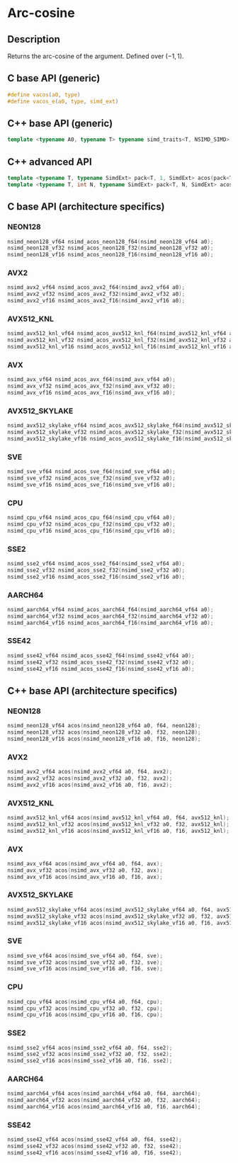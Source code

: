 <!--

Copyright (c) 2019 Agenium Scale

Permission is hereby granted, free of charge, to any person obtaining a copy
of this software and associated documentation files (the "Software"), to deal
in the Software without restriction, including without limitation the rights
to use, copy, modify, merge, publish, distribute, sublicense, and/or sell
copies of the Software, and to permit persons to whom the Software is
furnished to do so, subject to the following conditions:

The above copyright notice and this permission notice shall be included in all
copies or substantial portions of the Software.

THE SOFTWARE IS PROVIDED "AS IS", WITHOUT WARRANTY OF ANY KIND, EXPRESS OR
IMPLIED, INCLUDING BUT NOT LIMITED TO THE WARRANTIES OF MERCHANTABILITY,
FITNESS FOR A PARTICULAR PURPOSE AND NONINFRINGEMENT. IN NO EVENT SHALL THE
AUTHORS OR COPYRIGHT HOLDERS BE LIABLE FOR ANY CLAIM, DAMAGES OR OTHER
LIABILITY, WHETHER IN AN ACTION OF CONTRACT, TORT OR OTHERWISE, ARISING FROM,
OUT OF OR IN CONNECTION WITH THE SOFTWARE OR THE USE OR OTHER DEALINGS IN THE
SOFTWARE.

-->

# Arc-cosine

## Description

Returns the arc-cosine of the argument. Defined over $(-1, 1)$.

## C base API (generic)

```c
#define vacos(a0, type)
#define vacos_e(a0, type, simd_ext)
```

## C++ base API (generic)

```c++
template <typename A0, typename T> typename simd_traits<T, NSIMD_SIMD>::simd_vector acos(A0 a0, T);
```

## C++ advanced API

```c++
template <typename T, typename SimdExt> pack<T, 1, SimdExt> acos(pack<T, 1, SimdExt> const& a0);
template <typename T, int N, typename SimdExt> pack<T, N, SimdExt> acos(pack<T, N, SimdExt> const& a0);
```

## C base API (architecture specifics)

### NEON128

```c
nsimd_neon128_vf64 nsimd_acos_neon128_f64(nsimd_neon128_vf64 a0);
nsimd_neon128_vf32 nsimd_acos_neon128_f32(nsimd_neon128_vf32 a0);
nsimd_neon128_vf16 nsimd_acos_neon128_f16(nsimd_neon128_vf16 a0);
```

### AVX2

```c
nsimd_avx2_vf64 nsimd_acos_avx2_f64(nsimd_avx2_vf64 a0);
nsimd_avx2_vf32 nsimd_acos_avx2_f32(nsimd_avx2_vf32 a0);
nsimd_avx2_vf16 nsimd_acos_avx2_f16(nsimd_avx2_vf16 a0);
```

### AVX512_KNL

```c
nsimd_avx512_knl_vf64 nsimd_acos_avx512_knl_f64(nsimd_avx512_knl_vf64 a0);
nsimd_avx512_knl_vf32 nsimd_acos_avx512_knl_f32(nsimd_avx512_knl_vf32 a0);
nsimd_avx512_knl_vf16 nsimd_acos_avx512_knl_f16(nsimd_avx512_knl_vf16 a0);
```

### AVX

```c
nsimd_avx_vf64 nsimd_acos_avx_f64(nsimd_avx_vf64 a0);
nsimd_avx_vf32 nsimd_acos_avx_f32(nsimd_avx_vf32 a0);
nsimd_avx_vf16 nsimd_acos_avx_f16(nsimd_avx_vf16 a0);
```

### AVX512_SKYLAKE

```c
nsimd_avx512_skylake_vf64 nsimd_acos_avx512_skylake_f64(nsimd_avx512_skylake_vf64 a0);
nsimd_avx512_skylake_vf32 nsimd_acos_avx512_skylake_f32(nsimd_avx512_skylake_vf32 a0);
nsimd_avx512_skylake_vf16 nsimd_acos_avx512_skylake_f16(nsimd_avx512_skylake_vf16 a0);
```

### SVE

```c
nsimd_sve_vf64 nsimd_acos_sve_f64(nsimd_sve_vf64 a0);
nsimd_sve_vf32 nsimd_acos_sve_f32(nsimd_sve_vf32 a0);
nsimd_sve_vf16 nsimd_acos_sve_f16(nsimd_sve_vf16 a0);
```

### CPU

```c
nsimd_cpu_vf64 nsimd_acos_cpu_f64(nsimd_cpu_vf64 a0);
nsimd_cpu_vf32 nsimd_acos_cpu_f32(nsimd_cpu_vf32 a0);
nsimd_cpu_vf16 nsimd_acos_cpu_f16(nsimd_cpu_vf16 a0);
```

### SSE2

```c
nsimd_sse2_vf64 nsimd_acos_sse2_f64(nsimd_sse2_vf64 a0);
nsimd_sse2_vf32 nsimd_acos_sse2_f32(nsimd_sse2_vf32 a0);
nsimd_sse2_vf16 nsimd_acos_sse2_f16(nsimd_sse2_vf16 a0);
```

### AARCH64

```c
nsimd_aarch64_vf64 nsimd_acos_aarch64_f64(nsimd_aarch64_vf64 a0);
nsimd_aarch64_vf32 nsimd_acos_aarch64_f32(nsimd_aarch64_vf32 a0);
nsimd_aarch64_vf16 nsimd_acos_aarch64_f16(nsimd_aarch64_vf16 a0);
```

### SSE42

```c
nsimd_sse42_vf64 nsimd_acos_sse42_f64(nsimd_sse42_vf64 a0);
nsimd_sse42_vf32 nsimd_acos_sse42_f32(nsimd_sse42_vf32 a0);
nsimd_sse42_vf16 nsimd_acos_sse42_f16(nsimd_sse42_vf16 a0);
```

## C++ base API (architecture specifics)

### NEON128

```c
nsimd_neon128_vf64 acos(nsimd_neon128_vf64 a0, f64, neon128);
nsimd_neon128_vf32 acos(nsimd_neon128_vf32 a0, f32, neon128);
nsimd_neon128_vf16 acos(nsimd_neon128_vf16 a0, f16, neon128);
```

### AVX2

```c
nsimd_avx2_vf64 acos(nsimd_avx2_vf64 a0, f64, avx2);
nsimd_avx2_vf32 acos(nsimd_avx2_vf32 a0, f32, avx2);
nsimd_avx2_vf16 acos(nsimd_avx2_vf16 a0, f16, avx2);
```

### AVX512_KNL

```c
nsimd_avx512_knl_vf64 acos(nsimd_avx512_knl_vf64 a0, f64, avx512_knl);
nsimd_avx512_knl_vf32 acos(nsimd_avx512_knl_vf32 a0, f32, avx512_knl);
nsimd_avx512_knl_vf16 acos(nsimd_avx512_knl_vf16 a0, f16, avx512_knl);
```

### AVX

```c
nsimd_avx_vf64 acos(nsimd_avx_vf64 a0, f64, avx);
nsimd_avx_vf32 acos(nsimd_avx_vf32 a0, f32, avx);
nsimd_avx_vf16 acos(nsimd_avx_vf16 a0, f16, avx);
```

### AVX512_SKYLAKE

```c
nsimd_avx512_skylake_vf64 acos(nsimd_avx512_skylake_vf64 a0, f64, avx512_skylake);
nsimd_avx512_skylake_vf32 acos(nsimd_avx512_skylake_vf32 a0, f32, avx512_skylake);
nsimd_avx512_skylake_vf16 acos(nsimd_avx512_skylake_vf16 a0, f16, avx512_skylake);
```

### SVE

```c
nsimd_sve_vf64 acos(nsimd_sve_vf64 a0, f64, sve);
nsimd_sve_vf32 acos(nsimd_sve_vf32 a0, f32, sve);
nsimd_sve_vf16 acos(nsimd_sve_vf16 a0, f16, sve);
```

### CPU

```c
nsimd_cpu_vf64 acos(nsimd_cpu_vf64 a0, f64, cpu);
nsimd_cpu_vf32 acos(nsimd_cpu_vf32 a0, f32, cpu);
nsimd_cpu_vf16 acos(nsimd_cpu_vf16 a0, f16, cpu);
```

### SSE2

```c
nsimd_sse2_vf64 acos(nsimd_sse2_vf64 a0, f64, sse2);
nsimd_sse2_vf32 acos(nsimd_sse2_vf32 a0, f32, sse2);
nsimd_sse2_vf16 acos(nsimd_sse2_vf16 a0, f16, sse2);
```

### AARCH64

```c
nsimd_aarch64_vf64 acos(nsimd_aarch64_vf64 a0, f64, aarch64);
nsimd_aarch64_vf32 acos(nsimd_aarch64_vf32 a0, f32, aarch64);
nsimd_aarch64_vf16 acos(nsimd_aarch64_vf16 a0, f16, aarch64);
```

### SSE42

```c
nsimd_sse42_vf64 acos(nsimd_sse42_vf64 a0, f64, sse42);
nsimd_sse42_vf32 acos(nsimd_sse42_vf32 a0, f32, sse42);
nsimd_sse42_vf16 acos(nsimd_sse42_vf16 a0, f16, sse42);
```